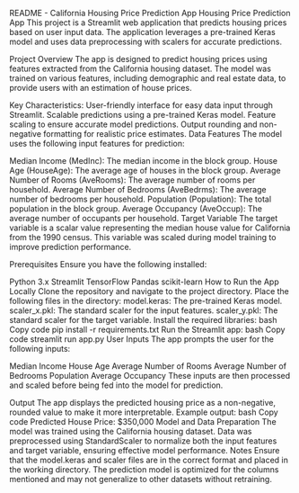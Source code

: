 README - California Housing Price Prediction App
Housing Price Prediction App
This project is a Streamlit web application that predicts housing prices based on user input data. The application leverages a pre-trained Keras model and uses data preprocessing with scalers for accurate predictions.

Project Overview
The app is designed to predict housing prices using features extracted from the California housing dataset. The model was trained on various features, including demographic and real estate data, to provide users with an estimation of house prices.

Key Characteristics:
User-friendly interface for easy data input through Streamlit.
Scalable predictions using a pre-trained Keras model.
Feature scaling to ensure accurate model predictions.
Output rounding and non-negative formatting for realistic price estimates.
Data Features
The model uses the following input features for prediction:

Median Income (MedInc): The median income in the block group.
House Age (HouseAge): The average age of houses in the block group.
Average Number of Rooms (AveRooms): The average number of rooms per household.
Average Number of Bedrooms (AveBedrms): The average number of bedrooms per household.
Population (Population): The total population in the block group.
Average Occupancy (AveOccup): The average number of occupants per household.
Target Variable
The target variable is a scalar value representing the median house value for California from the 1990 census. This variable was scaled during model training to improve prediction performance.

Prerequisites
Ensure you have the following installed:

Python 3.x
Streamlit
TensorFlow
Pandas
scikit-learn
How to Run the App Locally
Clone the repository and navigate to the project directory.
Place the following files in the directory:
model.keras: The pre-trained Keras model.
scaler_x.pkl: The standard scaler for the input features.
scaler_y.pkl: The standard scaler for the target variable.
Install the required libraries:
bash
Copy code
pip install -r requirements.txt
Run the Streamlit app:
bash
Copy code
streamlit run app.py
User Inputs
The app prompts the user for the following inputs:

Median Income
House Age
Average Number of Rooms
Average Number of Bedrooms
Population
Average Occupancy
These inputs are then processed and scaled before being fed into the model for prediction.

Output
The app displays the predicted housing price as a non-negative, rounded value to make it more interpretable.
Example output:
bash
Copy code
Predicted House Price: $350,000
Model and Data Preparation
The model was trained using the California housing dataset.
Data was preprocessed using StandardScaler to normalize both the input features and target variable, ensuring effective model performance.
Notes
Ensure that the model.keras and scaler files are in the correct format and placed in the working directory.
The prediction model is optimized for the columns mentioned and may not generalize to other datasets without retraining.
